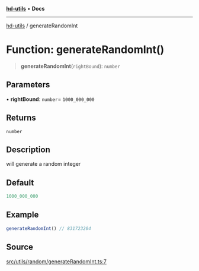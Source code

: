 [**hd-utils**](../README.md) • **Docs**

***

[hd-utils](../globals.md) / generateRandomInt

# Function: generateRandomInt()

> **generateRandomInt**(`rightBound`): `number`

## Parameters

• **rightBound**: `number`= `1000_000_000`

## Returns

`number`

## Description

will generate a random integer

## Default

```ts
1000_000_000
```

## Example

```ts
generateRandomInt() // 831723204
```

## Source

[src/utils/random/generateRandomInt.ts:7](https://github.com/AhmadHddad/h-utils/blob/5c76ff5de068cee019fc632d9da2e395721bb48f/src/utils/random/generateRandomInt.ts#L7)
